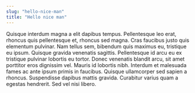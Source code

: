 ```yaml
---
slug: "hello-nice-man"
title: "Hello nice man"
---
```


Quisque interdum magna a elit dapibus tempus. Pellentesque leo erat, rhoncus quis pellentesque et, rhoncus sed magna. Cras faucibus justo quis elementum pulvinar. Nam tellus sem, bibendum quis maximus eu, tristique eu ipsum. Quisque gravida venenatis sagittis. Pellentesque id arcu eu ex tristique pulvinar lobortis eu tortor. Donec venenatis blandit arcu, sit amet porttitor eros dignissim vel. Mauris id lobortis nibh. Interdum et malesuada fames ac ante ipsum primis in faucibus. Quisque ullamcorper sed sapien a rhoncus. Suspendisse dapibus mattis gravida. Curabitur varius quam a egestas hendrerit. Sed vel nisi libero.